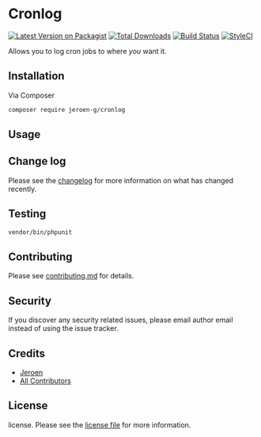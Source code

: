 # Cronlog

[![Latest Version on Packagist][ico-version]][link-packagist]
[![Total Downloads][ico-downloads]][link-downloads]
[![Build Status][ico-travis]][link-travis]
[![StyleCI][ico-styleci]][link-styleci]

Allows you to log cron jobs to where *you* want it.

## Installation

Via Composer

``` bash
composer require jeroen-g/cronlog
```

## Usage

## Change log

Please see the [changelog](changelog.md) for more information on what has changed recently.

## Testing

``` bash
vendor/bin/phpunit
```

## Contributing

Please see [contributing.md](contributing.md) for details.

## Security

If you discover any security related issues, please email author email instead of using the issue tracker.

## Credits

- [Jeroen][link-author]
- [All Contributors][link-contributors]

## License

license. Please see the [license file](license.md) for more information.

[ico-version]: https://img.shields.io/packagist/v/jeroen-g/cronlog.svg?style=flat-square
[ico-downloads]: https://img.shields.io/packagist/dt/jeroen-g/cronlog.svg?style=flat-square
[ico-travis]: https://img.shields.io/travis/jeroen-g/cronlog/master.svg?style=flat-square
[ico-styleci]: https://styleci.io/repos/224276585/shield

[link-packagist]: https://packagist.org/packages/jeroen-g/cronlog
[link-downloads]: https://packagist.org/packages/jeroen-g/cronlog
[link-travis]: https://travis-ci.org/jeroen-g/cronlog
[link-styleci]: https://styleci.io/repos/224276585
[link-author]: https://github.com/jeroen-g
[link-contributors]: ../../contributors
